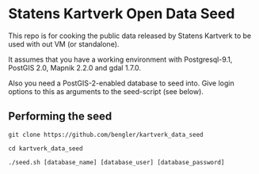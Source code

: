 # Statens Kartverk Open Data Seed

This repo is for cooking the public data released by Statens Kartverk to be used with out VM (or standalone).

It assumes that you have a working environment with Postgresql-9.1, PostGIS 2.0, Mapnik 2.2.0 and gdal 1.7.0.

Also you need a PostGIS-2-enabled database to seed into. Give login options to this as arguments to the seed-script (see below).

## Performing the seed

```git clone https://github.com/bengler/kartverk_data_seed```

```cd kartverk_data_seed```

```./seed.sh [database_name] [database_user] [database_password]```
